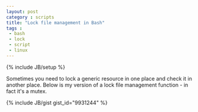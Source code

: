 ```yaml
---
layout: post
category : scripts
title: "Lock file management in Bash"
tags :
 - bash
 - lock
 - script
 - linux
---
```

{% include JB/setup %}

Sometimes you need to lock a generic resource in one place and check it in another place. Below is my version of a lock file management function - in fact it's a mutex.  

{% include JB/gist gist_id="9931244" %}
